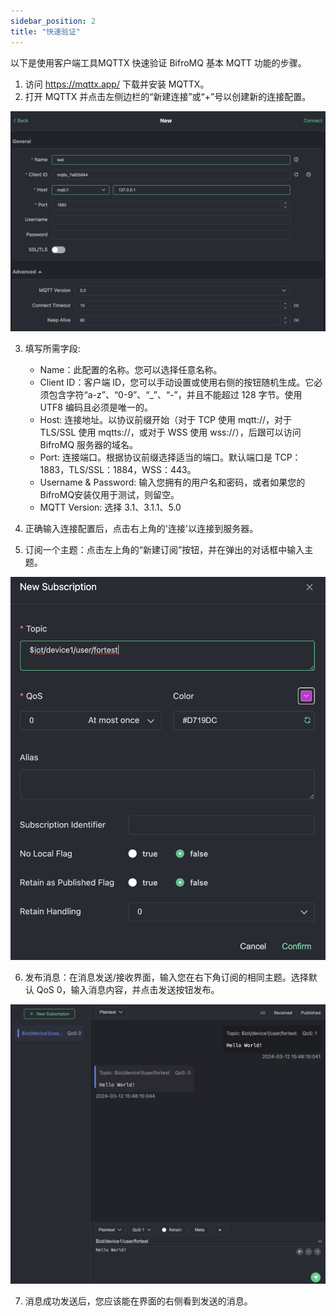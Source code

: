 ```yaml
---
sidebar_position: 2
title: "快速验证"
---
```


以下是使用客户端工具MQTTX 快速验证 BifroMQ 基本 MQTT 功能的步骤。

1. 访问 https://mqttx.app/ 下载并安装 MQTTX。
2. 打开 MQTTX 并点击左侧边栏的“新建连接”或“+”号以创建新的连接配置。

![newconn](./images/newconn.jpg)

3. 填写所需字段:
    * Name：此配置的名称。您可以选择任意名称。
    * Client ID：客户端 ID，您可以手动设置或使用右侧的按钮随机生成。它必须包含字符“a-z”、“0-9”、“_”、“-”，并且不能超过 128 字节。使用 UTF8 编码且必须是唯一的。
    * Host: 连接地址。以协议前缀开始（对于 TCP 使用 mqtt://，对于 TLS/SSL 使用 mqtts://，或对于 WSS 使用 wss://），后跟可以访问 BifroMQ 服务器的域名。
    * Port: 连接端口。根据协议前缀选择适当的端口。默认端口是 TCP：1883，TLS/SSL：1884，WSS：443。
    * Username & Password: 输入您拥有的用户名和密码，或者如果您的BifroMQ安装仅用于测试，则留空。
    * MQTT Version: 选择 3.1、3.1.1、5.0

4. 正确输入连接配置后，点击右上角的'连接'以连接到服务器。 
5. 订阅一个主题：点击左上角的“新建订阅”按钮，并在弹出的对话框中输入主题。 

![subscribe](./images/subscribe.jpg)

6. 发布消息：在消息发送/接收界面，输入您在右下角订阅的相同主题。选择默认 QoS 0，输入消息内容，并点击发送按钮发布。

![publish](./images/publish.jpg)

7. 消息成功发送后，您应该能在界面的右侧看到发送的消息。